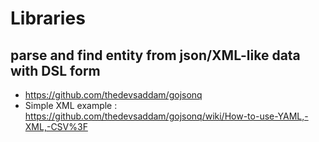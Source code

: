 # Libraries

## parse and find entity from json/XML-like data with DSL form
- https://github.com/thedevsaddam/gojsonq
- Simple XML example : https://github.com/thedevsaddam/gojsonq/wiki/How-to-use-YAML,-XML,-CSV%3F
